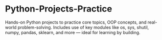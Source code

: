 # Python-Projects-Practice
Hands-on Python projects to practice core topics, OOP concepts, and real-world problem-solving. Includes use of key modules like os, sys, shutil, numpy, pandas, sklearn, and more — ideal for learning by building.
